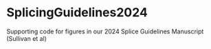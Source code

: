 # SplicingGuidelines2024
Supporting code for figures in our 2024 Splice Guidelines Manuscript (Sullivan et al)
